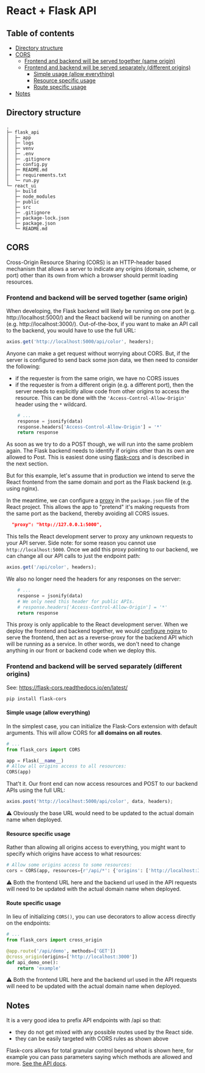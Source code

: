 # React + Flask API 

## Table of contents

<!-- toc -->

- [Directory structure](#directory-structure)
- [CORS](#cors)
  * [Frontend and backend will be served together (same origin)](#frontend-and-backend-will-be-served-together-same-origin)
  * [Frontend and backend will be served separately (different origins)](#frontend-and-backend-will-be-served-separately-different-origins)
    + [Simple usage (allow everything)](#simple-usage-allow-everything)
    + [Resource specific usage](#resource-specific-usage)
    + [Route specific usage](#route-specific-usage)
- [Notes](#notes)

<!-- tocstop -->

## Directory structure

```text
.
├─ flask_api
│  ├─ app
│  ├─ logs
│  ├─ venv
│  ├─ .env
│  ├─ .gitignore
│  ├─ config.py
│  ├─ README.md
│  ├─ requirements.txt
│  └─ run.py
└─ react_ui
   ├─ build
   ├─ node_modules
   ├─ public
   ├─ src
   ├─ .gitignore
   ├─ package-lock.json
   ├─ package.json
   └─ README.md
```

## CORS 

Cross-Origin Resource Sharing (CORS) is an HTTP-header based mechanism that allows a server to indicate any origins (domain, scheme, or port) other than its own from which a browser should permit loading resources. 

### Frontend and backend will be served together (same origin)

When developing, the Flask backend will likely be running on one port (e.g. http://localhost:5000/) and the React backend will be running on another (e.g. http://localhost:3000/). Out-of-the-box, if you want to make an API call to the backend, you would have to use the full URL:

```javascript
axios.get('http://localhost:5000/api/color', headers);
```

Anyone can make a get request without worrying about CORS. But, if the server is configured to send back some json data, we then need to consider the following:

- if the requester is from the same origin, we have no CORS issues 
- if the requester is from a different origin (e.g. a different port), then the server needs to explicitly allow code from other origins to access the resource. This can be done with the `'Access-Control-Allow-Origin'` header using the `*` wildcard.

```Python
    # ...
    response = jsonify(data)
    response.headers['Access-Control-Allow-Origin'] = '*'
    return response
```

As soon as we try to do a POST though, we will run into the same problem again. The Flask backend needs to identify if origins other than its own are allowed to Post. This is easiest done using [flask-cors](https://flask-cors.readthedocs.io/en/latest/) and is described in the next section.

But for this example, let's assume that in production we intend to serve the React frontend from the same domain and port as the Flask backend (e.g. using nginx).

In the meantime, we can configure a [proxy](https://create-react-app.dev/docs/proxying-api-requests-in-development/) in the `package.json` file of the React project. This allows the app to "pretend" it's making requests from the same port as the backend, thereby avoiding all CORS issues.

```json
  "proxy": "http://127.0.0.1:5000",
```

This tells the React development server to proxy any unknown requests to your API server. Side note: for some reason you cannot use `http://localhost:5000`. Once we add this proxy pointing to our backend, we can change all our API calls to just the endpoint path:

```javascript
axios.get('/api/color', headers);
```

We also no longer need the headers for any responses on the server:

```Python
    # ...
    response = jsonify(data)
    # We only need this header for public APIs.
    # response.headers['Access-Control-Allow-Origin'] = '*'
    return response
```

This proxy is only applicable to the React development server. When we deploy the frontend and backend together, we would [configure nginx](https://blog.miguelgrinberg.com/post/how-to-deploy-a-react--flask-project) to serve the frontend, then act as a reverse-proxy for the backend API which will be running as a service. In other words, we don't need to change anything in our front or backend code when we deploy this.


### Frontend and backend will be served separately (different origins)

See: <https://flask-cors.readthedocs.io/en/latest/>

```bash
pip install flask-cors 
```

#### Simple usage (allow everything)

In the simplest case, you can initialize the Flask-Cors extension with default arguments. This will allow CORS for **all domains on all routes**.

```Python
# ...
from flask_cors import CORS

app = Flask(__name__)
# Allow all origins access to all resources:
CORS(app) 
```

That't it. Our front end can now access resources and POST to our backend APIs using the full URL:

```javascript
axios.post('http://localhost:5000/api/color', data, headers);
```

:warning: Obviously the base URL would need to be updated to the actual domain name when deployed. 

#### Resource specific usage 

Rather than allowing all origins access to everything, you might want to specify which origins have access to what resources:

```Python
# Allow some origins access to some resources:
cors = CORS(app, resources={r'/api/*': {'origins': ['http://localhost:3000']}})
```

:warning: Both the frontend URL here and the backend url used in the API requests will need to be updated with the actual domain name when deployed. 

#### Route specific usage 

In lieu of initializing `CORS()`, you can use decorators to allow access directly on the endpoints:

```Python
# ...
from flask_cors import cross_origin

@app.route('/api/demo', methods=['GET'])
@cross_origin(origins=['http://localhost:3000'])
def api_demo_one():
    return 'example'
```

:warning: Both the frontend URL here and the backend url used in the API requests will need to be updated with the actual domain name when deployed.


## Notes 

It is a very good idea to prefix API endpoints with /api so that:

- they do not get mixed with any possible routes used by the React side. 
- they can be easily targeted with CORS rules as shown above

Flask-cors allows for total granular control beyond what is shown here, for example you can pass parameters saying which methods are allowed and more. [See the API docs](https://flask-cors.readthedocs.io/en/latest/api.html).